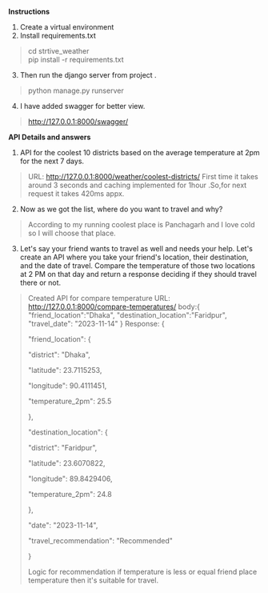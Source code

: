 **Instructions**

 1. Create a virtual environment 
 2. Install requirements.txt
> cd strtive_weather 		
> pip install -r  requirements.txt

3. Then run the django server from project .

> python manage.py runserver

4. I have added swagger for better view.
		
>http://127.0.0.1:8000/swagger/

**API Details and answers**
1. API for the coolest 10 districts based on the average temperature at 2pm for the next 7 days.

> URL: http://127.0.0.1:8000/weather/coolest-districts/
First time it takes around 3 seconds and caching implemented for 1hour .So,for next request it takes 420ms appx.
2. Now as we got the list, where do you want to travel and why?
> According to my running coolest place is Panchagarh and I love cold so I will choose that place.
3.  Let's say your friend wants to travel as well and needs your help. Let's create an API where you take your friend's location, their destination, and the date of travel. Compare the temperature of those two locations at 2 PM on that day and return a response deciding if they should travel there or not.
> Created API for compare temperature
> URL: http://127.0.0.1:8000/compare-temperatures/
> body:{
>"friend_location":"Dhaka",
>"destination_location":"Faridpur",
>"travel_date": "2023-11-14"
>}
Response:
> {
> 
> "friend_location": {
> 
> "district": "Dhaka",
> 
> "latitude": 23.7115253,
> 
> "longitude": 90.4111451,
> 
> "temperature_2pm": 25.5
> 
> },
> 
> "destination_location": {
> 
> "district": "Faridpur",
> 
> "latitude": 23.6070822,
> 
> "longitude": 89.8429406,
> 
> "temperature_2pm": 24.8
> 
> },
> 
> "date": "2023-11-14",
> 
> "travel_recommendation": "Recommended"
> 
> }
>
>Logic for recommendation if temperature is less or equal friend place temperature then it's suitable for travel.